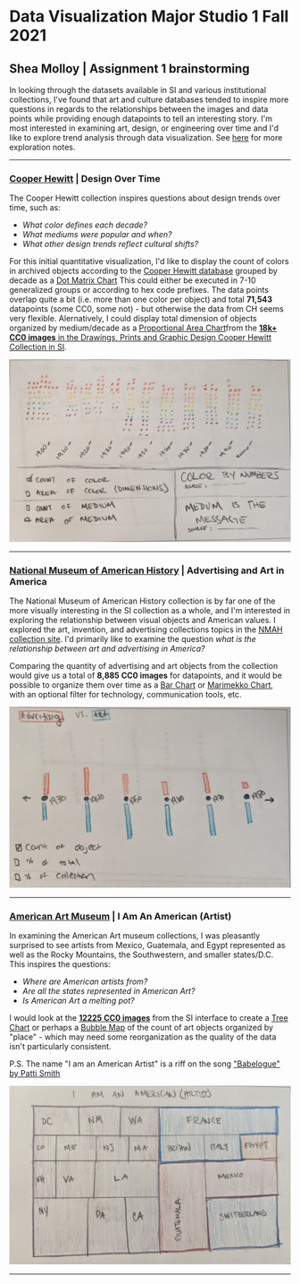 # Data Visualization Major Studio 1 Fall 2021
## Shea Molloy | Assignment 1 brainstorming

In looking through the datasets available in SI and various institutional collections, I've found that art and culture databases tended to inspire more questions in regards to the relationships between the images and data points while providing enough datapoints to tell an interesting story. I'm most interested in examining art, design, or engineering over time and I'd like to explore trend analysis through data visualization. See [here](https://docs.google.com/document/d/1SNF1BgPnOr2m5we1ozlK3mp-jXZS1CVq8DhAbI9GUps/edit?usp=sharing) for more exploration notes.

---

### [Cooper Hewitt](https://collection.cooperhewitt.org/) | Design Over Time
The Cooper Hewitt collection inspires questions about design trends over time, such as:

- *What color defines each decade?*
- *What mediums were popular and when?*
- *What other design trends reflect cultural shifts?*

For this initial quantitative visualization, I'd like to display the count of colors in archived objects according to the [Cooper Hewitt database](https://www.si.edu/search/collection-images?edan_q=&edan_fq%5B0%5D=unit_code%3ACHNDM%20OR%20unit_code%3ACHNDM_BL%20OR%20unit_code%3ACHNDM_YT&edan_fq%5B1%5D=%28set_name%3A%22Drawings%2C%20Prints%2C%20and%20Graphic%20Design%20Department%22%20AND%20set_name%3A%22Cooper%20Hewitt%2C%20Smithsonian%20Design%20Museum%20Collection%22%29&edan_fq%5B2%5D=object_type%3A%22Decorative%20arts%22%20OR%20object_type%3A%22Design%20drawings%22%20OR%20object_type%3A%22Drawings%22%20OR%20%22Embroidery%20%28visual%20works%29%22%20OR%20object_type%3A%22Prints%22%20OR%20object_type%3A%22Textiles%22&edan_fq%5B3%5D=media_usage%3A%22CC0%220) grouped by decade as a [Dot Matrix Chart](https://datavizcatalogue.com/methods/dot_matrix_chart.html) This could either be executed in 7-10 generalized groups or according to hex code prefixes. The data points overlap quite a bit (i.e. more than one color per object) and total **71,543** datapoints (some CC0, some not) - but otherwise the data from CH seems very flexible. Alernatively, I could display total dimension of objects organized by medium/decade as a [Proportional Area Chart](https://datavizcatalogue.com/methods/area_chart.html)from the [**18k+ CC0 images** in the Drawings, Prints and Graphic Design Cooper Hewitt Collection in SI](https://www.si.edu/search/collection-images?edan_q=&edan_fq%5B0%5D=unit_code%3ACHNDM%20OR%20unit_code%3ACHNDM_BL%20OR%20unit_code%3ACHNDM_YT&edan_fq%5B1%5D=%28set_name%3A%22Drawings%2C%20Prints%2C%20and%20Graphic%20Design%20Department%22%20AND%20set_name%3A%22Cooper%20Hewitt%2C%20Smithsonian%20Design%20Museum%20Collection%22%29&edan_fq%5B2%5D=object_type%3A%22Decorative%20arts%22%20OR%20object_type%3A%22Design%20drawings%22%20OR%20object_type%3A%22Drawings%22%20OR%20%22Embroidery%20%28visual%20works%29%22%20OR%20object_type%3A%22Prints%22%20OR%20object_type%3A%22Textiles%22&edan_fq%5B3%5D=media_usage%3A%22CC0%22). 

![Cooper Hewitt](images/CooperHewitt.jpg)

----

### [National Museum of American History](https://americanhistory.si.edu/collections/object-groups) | Advertising and Art in America
The National Museum of American History collection is by far one of the more visually interesting in the SI collection as a whole, and I'm interested in exploring the relationship between visual objects and American values. I explored the art, invention, and advertising collections topics in the [NMAH collection site](https://americanhistory.si.edu/collections/subjects). I'd primarily like to examine the question *what is the relationship between art and advertising in America?*

Comparing the quantity of advertising and art objects from the collection would give us a total of **8,885 CC0 images** for datapoints, and it would be possible to organize them over time as a [Bar Chart](https://datavizcatalogue.com/methods/bar_chart.html) or [Marimekko Chart](https://datavizcatalogue.com/methods/marimekko_chart.html), with an optional filter for technology, communication tools, etc. 

![American History](images/AmericanHistory.jpg)

---

### [American Art Museum](https://americanart.si.edu/) | I Am An American (Artist)
In examining the American Art museum collections, I was pleasantly surprised to see artists from Mexico, Guatemala, and Egypt represented as well as the Rocky Mountains, the Southwestern, and smaller states/D.C. This inspires the questions:
- *Where are American artists from?* 
- *Are all the states represented in American Art?*
- *Is American Art a melting pot?*

I would look at the [**12225 CC0 images**](https://www.si.edu/search/collection-images?edan_q=&edan_fq%5B0%5D=unit_code%3AAECI%20OR%20unit_code%3ASAAM%20OR%20unit_code%3ASAAMPAIK%20OR%20unit_code%3ASAAMPHOTO%20OR%20unit_code%3ASAAM_BL%20OR%20unit_code%3ASAAM_PC%20OR%20unit_code%3ASAAM_YT%20OR%20unit_code%3AARI&edan_fq%5B1%5D=media_usage%3A%22CC0%22) from the SI interface to create a [Tree Chart](https://datavizcatalogue.com/methods/treemap.html) or perhaps a [Bubble Map](https://datavizcatalogue.com/methods/bubble_map.html) of the count of art objects organized by "place" - which may need some reorganization as the quality of the data isn't particularly consistent.

P.S. The name "I am an American Artist" is a riff on the song ["Babelogue" by Patti Smith](https://www.youtube.com/watch?v=2wDmR4sYZ2U)

![American Art](images/AmericanArt.jpg)

---

